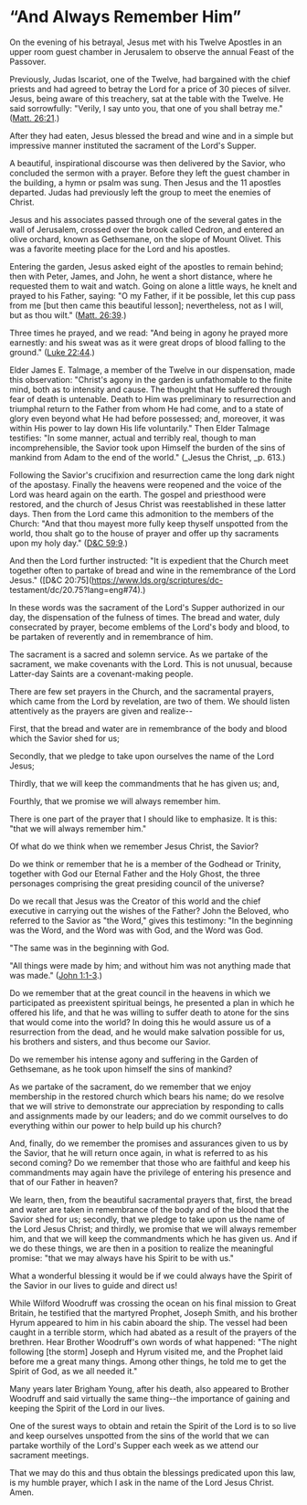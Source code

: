 # “And Always Remember Him”

On the evening of his betrayal, Jesus met with his Twelve Apostles in an upper
room guest chamber in Jerusalem to observe the annual Feast of the Passover.

Previously, Judas Iscariot, one of the Twelve, had bargained with the chief
priests and had agreed to betray the Lord for a price of 30 pieces of silver.
Jesus, being aware of this treachery, sat at the table with the Twelve. He
said sorrowfully: "Verily, I say unto you, that one of you shall betray me."
([Matt. 26:21](https://www.lds.org/scriptures/nt/matt/26.21?lang=eng#20).)

After they had eaten, Jesus blessed the bread and wine and in a simple but
impressive manner instituted the sacrament of the Lord's Supper.

A beautiful, inspirational discourse was then delivered by the Savior, who
concluded the sermon with a prayer. Before they left the guest chamber in the
building, a hymn or psalm was sung. Then Jesus and the 11 apostles departed.
Judas had previously left the group to meet the enemies of Christ.

Jesus and his associates passed through one of the several gates in the wall
of Jerusalem, crossed over the brook called Cedron, and entered an olive
orchard, known as Gethsemane, on the slope of Mount Olivet. This was a
favorite meeting place for the Lord and his apostles.

Entering the garden, Jesus asked eight of the apostles to remain behind; then
with Peter, James, and John, he went a short distance, where he requested them
to wait and watch. Going on alone a little ways, he knelt and prayed to his
Father, saying: "O my Father, if it be possible, let this cup pass from me
[but then came this beautiful lesson]; nevertheless, not as I will, but as
thou wilt." ([Matt.
26:39](https://www.lds.org/scriptures/nt/matt/26.39?lang=eng#38).)

Three times he prayed, and we read: "And being in agony he prayed more
earnestly: and his sweat was as it were great drops of blood falling to the
ground." ([Luke
22:44](https://www.lds.org/scriptures/nt/luke/22.44?lang=eng#43).)

Elder James E. Talmage, a member of the Twelve in our dispensation, made this
observation: "Christ's agony in the garden is unfathomable to the finite mind,
both as to intensity and cause. The thought that He suffered through fear of
death is untenable. Death to Him was preliminary to resurrection and triumphal
return to the Father from whom He had come, and to a state of glory even
beyond what He had before possessed; and, moreover, it was within His power to
lay down His life voluntarily." Then Elder Talmage testifies: "In some manner,
actual and terribly real, though to man incomprehensible, the Savior took upon
Himself the burden of the sins of mankind from Adam to the end of the world."
(_Jesus the Christ, _p. 613.)

Following the Savior's crucifixion and resurrection came the long dark night
of the apostasy. Finally the heavens were reopened and the voice of the Lord
was heard again on the earth. The gospel and priesthood were restored, and the
church of Jesus Christ was reestablished in these latter days. Then from the
Lord came this admonition to the members of the Church: "And that thou mayest
more fully keep thyself unspotted from the world, thou shalt go to the house
of prayer and offer up thy sacraments upon my holy day." ([D&amp;C
59:9](https://www.lds.org/scriptures/dc-testament/dc/59.9?lang=eng#8).)

And then the Lord further instructed: "It is expedient that the Church meet
together often to partake of bread and wine in the remembrance of the Lord
Jesus." ([D&amp;C 20:75](https://www.lds.org/scriptures/dc-
testament/dc/20.75?lang=eng#74).)

In these words was the sacrament of the Lord's Supper authorized in our day,
the dispensation of the fulness of times. The bread and water, duly
consecrated by prayer, become emblems of the Lord's body and blood, to be
partaken of reverently and in remembrance of him.

The sacrament is a sacred and solemn service. As we partake of the sacrament,
we make covenants with the Lord. This is not unusual, because Latter-day
Saints are a covenant-making people.

There are few set prayers in the Church, and the sacramental prayers, which
came from the Lord by revelation, are two of them. We should listen
attentively as the prayers are given and realize--

First, that the bread and water are in remembrance of the body and blood which
the Savior shed for us;

Secondly, that we pledge to take upon ourselves the name of the Lord Jesus;

Thirdly, that we will keep the commandments that he has given us; and,

Fourthly, that we promise we will always remember him.

There is one part of the prayer that I should like to emphasize. It is this:
"that we will always remember him."

Of what do we think when we remember Jesus Christ, the Savior?

Do we think or remember that he is a member of the Godhead or Trinity,
together with God our Eternal Father and the Holy Ghost, the three personages
comprising the great presiding council of the universe?

Do we recall that Jesus was the Creator of this world and the chief executive
in carrying out the wishes of the Father? John the Beloved, who referred to
the Savior as "the Word," gives this testimony: "In the beginning was the
Word, and the Word was with God, and the Word was God.

"The same was in the beginning with God.

"All things were made by him; and without him was not anything made that was
made." ([John
1:1-3](https://www.lds.org/scriptures/nt/john/1.1-3?lang=eng#0).)

Do we remember that at the great council in the heavens in which we
participated as preexistent spiritual beings, he presented a plan in which he
offered his life, and that he was willing to suffer death to atone for the
sins that would come into the world? In doing this he would assure us of a
resurrection from the dead, and he would make salvation possible for us, his
brothers and sisters, and thus become our Savior.

Do we remember his intense agony and suffering in the Garden of Gethsemane, as
he took upon himself the sins of mankind?

As we partake of the sacrament, do we remember that we enjoy membership in the
restored church which bears his name; do we resolve that we will strive to
demonstrate our appreciation by responding to calls and assignments made by
our leaders; and do we commit ourselves to do everything within our power to
help build up his church?

And, finally, do we remember the promises and assurances given to us by the
Savior, that he will return once again, in what is referred to as his second
coming? Do we remember that those who are faithful and keep his commandments
may again have the privilege of entering his presence and that of our Father
in heaven?

We learn, then, from the beautiful sacramental prayers that, first, the bread
and water are taken in remembrance of the body and of the blood that the
Savior shed for us; secondly, that we pledge to take upon us the name of the
Lord Jesus Christ; and thirdly, we promise that we will always remember him,
and that we will keep the commandments which he has given us. And if we do
these things, we are then in a position to realize the meaningful promise:
"that we may always have his Spirit to be with us."

What a wonderful blessing it would be if we could always have the Spirit of
the Savior in our lives to guide and direct us!

While Wilford Woodruff was crossing the ocean on his final mission to Great
Britain, he testified that the martyred Prophet, Joseph Smith, and his brother
Hyrum appeared to him in his cabin aboard the ship. The vessel had been caught
in a terrible storm, which had abated as a result of the prayers of the
brethren. Hear Brother Woodruff's own words of what happened: "The night
following [the storm] Joseph and Hyrum visited me, and the Prophet laid before
me a great many things. Among other things, he told me to get the Spirit of
God, as we all needed it."

Many years later Brigham Young, after his death, also appeared to Brother
Woodruff and said virtually the same thing--the importance of gaining and
keeping the Spirit of the Lord in our lives.

One of the surest ways to obtain and retain the Spirit of the Lord is to so
live and keep ourselves unspotted from the sins of the world that we can
partake worthily of the Lord's Supper each week as we attend our sacrament
meetings.

That we may do this and thus obtain the blessings predicated upon this law, is
my humble prayer, which I ask in the name of the Lord Jesus Christ. Amen.

